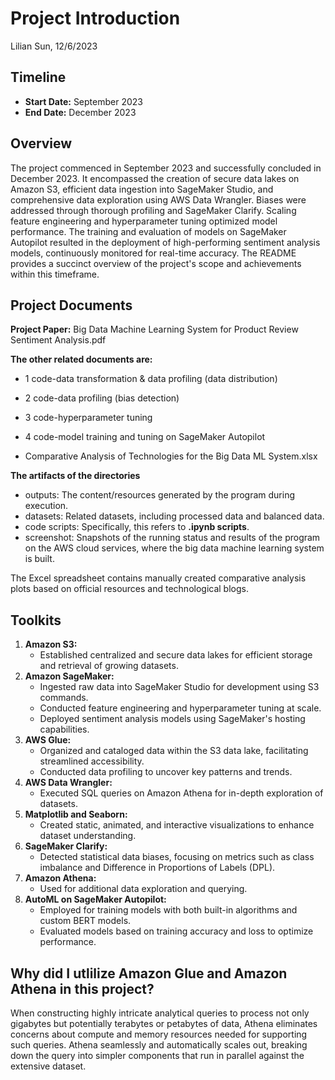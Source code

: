 # Project Introduction

Lilian Sun, 12/6/2023

## Timeline 

- **Start Date:** September 2023 
- **End Date:** December 2023

## Overview 

The project commenced in September 2023 and successfully concluded in December 2023. It encompassed the creation of secure data lakes on Amazon S3, efficient data ingestion into SageMaker Studio, and comprehensive data exploration using AWS Data Wrangler. Biases were addressed through thorough profiling and SageMaker Clarify. Scaling feature engineering and hyperparameter tuning optimized model performance. The training and evaluation of models on SageMaker Autopilot resulted in the deployment of high-performing sentiment analysis models, continuously monitored for real-time accuracy. The README provides a succinct overview of the project's scope and achievements within this timeframe.

## Project Documents

**Project Paper:** Big Data Machine Learning System for Product Review Sentiment Analysis.pdf



**The other related documents are:**

- 1 code-data transformation & data profiling (data distribution)

- 2 code-data profiling (bias detection)

- 3 code-hyperparameter tuning

- 4 code-model training and tuning on SageMaker Autopilot

- Comparative Analysis of Technologies for the Big Data ML System.xlsx



**The artifacts of the directories**

- outputs: The content/resources generated by the program during execution.
- datasets: Related datasets, including processed data and balanced data.
- code scripts: Specifically, this refers to **.ipynb scripts**.
- screenshot: Snapshots of the running status and results of the program on the AWS cloud services, where the big data machine learning system is built.



The Excel spreadsheet contains manually created comparative analysis plots based on official resources and technological blogs.



## Toolkits

1. **Amazon S3:**
   - Established centralized and secure data lakes for efficient storage and retrieval of growing datasets.
2. **Amazon SageMaker:**
   - Ingested raw data into SageMaker Studio for development using S3 commands.
   - Conducted feature engineering and hyperparameter tuning at scale.
   - Deployed sentiment analysis models using SageMaker's hosting capabilities.
3. **AWS Glue:**
   - Organized and cataloged data within the S3 data lake, facilitating streamlined accessibility.
   - Conducted data profiling to uncover key patterns and trends.
4. **AWS Data Wrangler:**
   - Executed SQL queries on Amazon Athena for in-depth exploration of datasets.
5. **Matplotlib and Seaborn:**
   - Created static, animated, and interactive visualizations to enhance dataset understanding.
6. **SageMaker Clarify:**
   - Detected statistical data biases, focusing on metrics such as class imbalance and Difference in Proportions of Labels (DPL).
7. **Amazon Athena:**
   - Used for additional data exploration and querying.
8. **AutoML on SageMaker Autopilot:**
   - Employed for training models with both built-in algorithms and custom BERT models.
   - Evaluated models based on training accuracy and loss to optimize performance.

## Why did I utlilize Amazon Glue and Amazon Athena in this project?

When constructing highly intricate analytical queries to process not only gigabytes but potentially terabytes or petabytes of data, Athena eliminates concerns about compute and memory resources needed for supporting such queries. Athena seamlessly and automatically scales out, breaking down the query into simpler components that run in parallel against the extensive dataset.